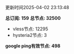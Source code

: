 更新时间2025-04-02 23:13:48

**总订阅: 159**
**总节点: 32500**
- vless节点: 12295
- hysteria2节点: 3

**google ping有效节点: 498**

